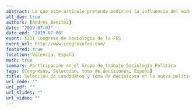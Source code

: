 ```yaml
---
abstract: Lo que este artículo pretende medir es la influencia del modo de selección en el grado de democracia interna de los grupos parlamentarios, es decir, si antes de una votación existe una deliberación o si, por el contrario, la decisión recae en manos de algunas personas. Si bien la selección de los candidatos que forman las listas electorales de los distintos partidos políticos han evolucionando hacia unos mayores niveles de democratización (Jiménez-Sánchez, Coller y Portillo-Pérez, 2018), aún no hay evidencias de que los nuevos partidos políticos hayan optado por formas de selección más inclusivas ni que su entrada en las instituciones implique cambios sustantivos en el estilo de toma de decisiones parlamentarias.
all_day: true
authors: [Andrés Benítez]
date: "2019-07-03"
date_end: "2019-07-06"
event: XIII Congreso de Sociología de la FES
event_url: http://www.congresofes.com/
featured: true
location: Valencia, España
math: true
summary: Participación en el Grupo de trabajo Sociología Política
tags: [Congresos, Selección, toma de decisiones, España]
title: Selección de candidatos y toma de decisiones en la nueva política
url_code: ""
url_pdf: ""
url_slides: ""
url_video: "" 
---
```


